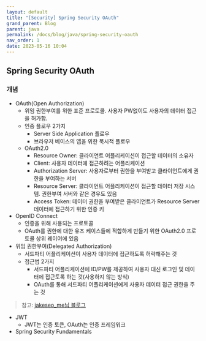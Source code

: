 ```yaml
---
layout: default
title: "[Security] Spring Security OAuth"
grand_parent: Blog
parent: java
permalink: /docs/blog/java/spring-security-oauth
nav_order: 1
date: 2023-05-16 10:04
---
```


## Spring Security OAuth

### 개념
- OAuth(Open Authorization)
  - 위임 권한부여를 위한 표준 프로토콜. 사용자 PW없이도 사용자의 데이터 접근을 허가함.
  - 인증 플로우 2가지
    - Server Side Application 플로우
    - 브라우저 베이스의 앱을 위한 묵시적 플로우
  - OAuth2.0
    - Resource Owner: 클라이언트 어플리케이션이 접근할 데이터의 소유자
    - Client: 사용자 데이터에 접근하려는 어플리케이션
    - Authorization Server: 사용자로부터 권한을 부여받고 클라이언트에게 권한을 부여하는 서버
    - Resource Server: 클라이언트 어플리케이션이 접근할 데이터 저장 시스템. 권한부여 서버와 같은 경우도 있음
    - Access Token: 데이터 권한을 부여받은 클라이언트가 Resource Server 데이터에 접근하기 위한 인증 키 
- OpenID Connect
  - 인증을 위해 사용되는 프로토콜
  - OAuth를 권한에 대한 유즈 케이스들에 적합하게 만들기 위한 OAuth2.0 프로토콜 상위 레이어에 있음
- 위임 권한부여(Delegated Authorization)
  - 서드파티 어플리케이션이 사용자 데이터에 접근하도록 허락해주는 것
  - 접근법 2가지
    - 서드파티 어플리케이션에 ID/PW를 제공하여 사용자 대신 로그인 및 데이터에 접근토록 하는 것(사용하지 않는 방식)
    - OAuth를 통해 서드파티 어플리케이션에게 사용자 데이터 접근 권한을 주는 것
> 참고: [jakeseo_me님 블로그](https://velog.io/@jakeseo_me/Oauth-2.0%EA%B3%BC-OpenID-Connect-%ED%94%84%EB%A1%9C%ED%86%A0%EC%BD%9C-%EC%A0%95%EB%A6%AC)
- JWT
  - JWT는 인증 토큰, OAuth는 인증 프레임워크
- Spring Security Fundamentals
